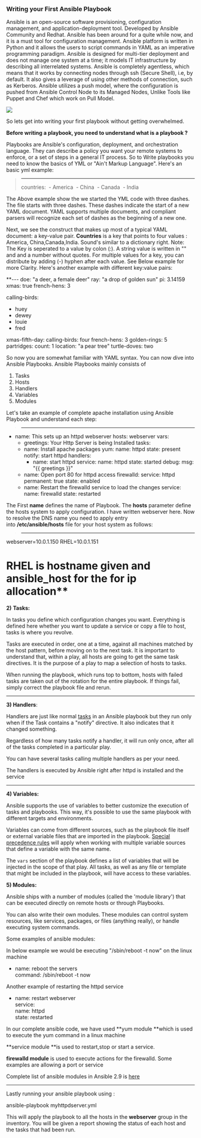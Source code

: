 ### Writing your First Ansible Playbook

Ansible is an open-source software provisioning, configuration management, and application-deployment tool. Developed by Ansible Community and Redhat. Ansible has been around for a quite while now, and it is a must tool for configuration management. Ansible platform is written in Python and it allows the users to script commands in YAML as an imperative programming paradigm. Ansible is designed for multi-tier deployment and does not manage one system at a time; it models IT infrastructure by describing all interrelated systems. Ansible is completely agentless, which means that it works by connecting nodes through ssh (Secure Shell), i.e, by default. It also gives a leverage of using other methods of connection, such as Kerberos. Ansible utilizes a push model, where the configuration is pushed from Ansible Control Node to its Managed Nodes, Unlike Tools like Puppet and Chef which work on Pull Model.

![](https://cdn-images-1.medium.com/max/1600/1*aH9avUEYpjafg7gvj0sA5g.jpeg)

So lets get into writing your first playbook without getting overwhelmed.

**Before writing a playbook, you need to understand what is a playbook ?**

Playbooks are Ansible's configuration, deployment, and orchestration language. They can describe a policy you want your remote systems to enforce, or a set of steps in a general IT process. So to Write playbooks you need to know the basics of YML or "Ain't Markup Language". Here's an basic yml example:

> ---
> countries:
>  - America
>  - China
>  - Canada
>  - India

The Above example show the we started the YML code with three dashes. The file starts with three dashes. These dashes indicate the start of a new YAML document. YAML supports multiple documents, and compliant parsers will recognize each set of dashes as the beginning of a new one.

Next, we see the construct that makes up most of a typical YAML document: a key-value pair. **Countries** is a key that points to four values : America, China,Canada,India. Sound's similar to a dictionary right. Note: The Key is seperated to a value by colon (:). A string value is written in "" and and a number without quotes. For multiple values for a key, you can distribute by adding (-) hyphen after each value. See Below example for more Clarity. Here's another example with different key:value pairs:

**---
 doe: "a deer, a female deer"
 ray: "a drop of golden sun"
 pi: 3.14159
 xmas: true
 french-hens: 3

 calling-birds:
   - huey
   - dewey
   - louie
   - fred

 xmas-fifth-day:
   calling-birds: four
   french-hens: 3
   golden-rings: 5
   partridges:
     count: 1
     location: "a pear tree"
   turtle-doves: two

So now you are somewhat familiar with YAML syntax. You can now dive into Ansible Playbooks. Ansible Playbooks mainly consists of

1.  Tasks
2.  Hosts
3.  Handlers
4.  Variables
5.  Modules

Let's take an example of complete apache installation using Ansible Playbook and understand each step:
>---
- name: This sets up an httpd webserver
  hosts: webserver
  vars:
    - greetings: Your Http Server is being Installed
  tasks:
  - name: Install apache packages 
    yum:
      name: httpd
      state: present
    notify:
       start httpd
  handlers:
    - name: start httpd
      service:
        name: httpd
        state: started
      debug:
        msg: "{{ greetings }}"
  - name: Open port 80 for httpd access
    firewalld:
      service: httpd
      permanent: true
      state: enabled
  - name: Restart the firewalld service to load the changes
    service: 
      name: firewalld 
      state: restarted

The First **name** defines the name of Playbook. The **hosts** parameter define the hosts system to apply configuration. I have written webserver here. Now to resolve the DNS name you need to apply entry into **/etc/ansible/hosts** file for your host system as follows:
>---
webserver=10.0.1.150
RHEL=10.0.1.151
# RHEL is hostname given and ansible_host for the for ip allocation**

**2)** **Tasks:**

In tasks you define which configuration changes you want. Everything is defined here whether you want to update a service or copy a file to host, tasks is where you revolve.

Tasks are executed in order, one at a time, against all machines matched by the host pattern, before moving on to the next task. It is important to understand that, within a play, all hosts are going to get the same task directives. It is the purpose of a play to map a selection of hosts to tasks.

When running the playbook, which runs top to bottom, hosts with failed tasks are taken out of the rotation for the entire playbook. If things fail, simply correct the playbook file and rerun.

* * * * *

**3) Handlers**:

Handlers are just like normal [tasks](https://docs.ansible.com/ansible/latest/user_guide/playbooks_intro.html#tasks-list) in an Ansible playbook but they run only when if the Task contains a "notify" directive. It also indicates that it changed something.

Regardless of how many tasks notify a handler, it will run only once, after all of the tasks completed in a particular play.

You can have several tasks calling multiple handlers as per your need.

The handlers is executed by Ansible right after httpd is installed and the service

* * * * *

**4) Variables:**

Ansible supports the use of variables to better customize the execution of tasks and playbooks. This way, it's possible to use the same playbook with different targets and environments.

Variables can come from different sources, such as the playbook file itself or external variable files that are imported in the playbook. [Special precedence rules](https://docs.ansible.com/ansible/latest/user_guide/playbooks_variables.html#variable-precedence-where-should-i-put-a-variable) will apply when working with multiple variable sources that define a variable with the same name.

The `vars` section of the playbook defines a list of variables that will be injected in the scope of that play. All tasks, as well as any file or template that might be included in the playbook, will have access to these variables.

**5) Modules:**

Ansible ships with a number of modules (called the 'module library') that can be executed directly on remote hosts or through Playbooks.

You can also write their own modules. These modules can control system resources, like services, packages, or files (anything really), or handle executing system commands.

Some examples of ansible modules:

In below example we would be executing "/sbin/reboot -t now" on the linux machine

- name: reboot the servers\
  command: /sbin/reboot -t now

Another example of restarting the httpd service

- name: restart webserver\
  service:\
    name: httpd\
    state: restarted

In our complete ansible code, we have used **yum module **which is used to execute the yum command in a linux machine

**service module **is used to restart,stop or start a service.

**firewalld module** is used to execute actions for the firewalld. Some examples are allowing a port or service

Complete list of ansible modules in Ansible 2.9 is [here](https://docs.ansible.com/ansible/2.9/modules/list_of_all_modules.html)

* * * * *

Lastly running your ansible playbook using :

ansible-playbook myhttpdserver.yml

This will apply the playbook to all the hosts in the **webserver** group in the inventory. You will be given a report showing the status of each host and the tasks that had been run.